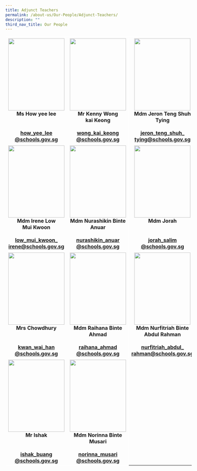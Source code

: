 ```yaml
---
title: Adjunct Teachers
permalink: /about-us/Our-People/Adjunct-Teachers/
description: ""
third_nav_title: Our People
---
```

<table style="border-collapse:collapse;border-spacing:0;table-layout: fixed; width: 581px" class="tg">
	<thead>
		<tr>
<th style="border-color:#ffffff;border-style:solid;border-width:1px;text-align:center;">
				<img src="" width="175" height="225">
				<br>Ms How yee lee<br><br>
				<br>
				<a href="mailto:how_yee_lee@schools.gov.sg">how_yee_lee<br>@schools.gov.sg</a></a><br>
</th>
			
<th style="border-color:#ffffff;border-style:solid;border-width:1px;text-align:center;">
				<img src="" width="175" height="225">
				<br>Mr Kenny Wong<br>kai Keong<br><br>
				<a href="mailto:wong_kai_keong@schools.gov.sg">wong_kai_keong<br>@schools.gov.sg</a></a><br>
</th>
			
<th style="border-color:#ffffff;border-style:solid;border-width:1px;text-align:center;">
				<img src="" width="175" height="225">
				<br>Mdm Jeron Teng Shuh Tying<br>
				<br>
				<a href="mailto:jeron_teng_shuh_tying@schools.gov.sg">jeron_teng_shuh_<br>tying@schools.gov.sg</a></a><br>
</th></tr>
	</thead>

<th style="border-color:#ffffff;border-style:solid;border-width:1px;text-align:center;">
				<img src="" width="175" height="225">
				<br>Mdm Irene Low Mui Kwoon<br>
				<br>
				<a href="mailto:low_mui_kwoon_irene@schools.gov.sg">low_mui_kwoon_<br>irene@schools.gov.sg</a></a><br>
</th>

<th style="border-color:#ffffff;border-style:solid;border-width:1px;text-align:center;">
				<img src="" width="175" height="225">
				<br>Mdm Nurashikin Binte Anuar<br><br>
				<a href="mailto:nurashikin_anuar@schools.gov.sg">nurashikin_anuar<br>@schools.gov.sg</a></a><br>
</th>
			
<th style="border-color:#ffffff;border-style:solid;border-width:1px;text-align:center;">
				<img src="" width="175" height="225">
				<br>Mdm Jorah<br><br><br>
				<a href="mailto:jorah_salim@schools.gov.sg">jorah_salim<br>@schools.gov.sg</a></a><br>
			</th>
			
<tr><th style="border-color:#ffffff;border-style:solid;border-width:1px;text-align:center;">
				<img src="" width="175" height="225">
				<br>Mrs Chowdhury<br><br><br>
				<a href="mailto:kwan_wai_han@schools.gov.sg">kwan_wai_han<br>@schools.gov.sg</a></a><br>
</th>

<th style="border-color:#ffffff;border-style:solid;border-width:1px;text-align:center;">
				<img src="" width="175" height="225">
				<br>Mdm Raihana Binte Ahmad<br><br>
				<a href="mailto:raihana_ahmad@schools.gov.sg">raihana_ahmad<br>@schools.gov.sg</a></a><br>
</th>

<th style="border-color:#ffffff;border-style:solid;border-width:1px;text-align:center;">
				<img src="" width="175" height="225">
				<br>Mdm Nurfitriah Binte Abdul Rahman<br><br>
				<a href="mailto:nurfitriah_abdul_rahman@schools.gov.sg">nurfitriah_abdul_<br>rahman@schools.gov.sg</a></a><br>
</th>
			</tr>
			
<tr><th style="border-color:#ffffff;border-style:solid;border-width:1px;text-align:center;">
				<img src="" width="175" height="225">
				<br>Mr Ishak<br><br><br>
				<a href="mailto:ishak_buang@schools.gov.sg">ishak_buang<br>@schools.gov.sg</a></a><br>
</th>

<th style="border-color:#ffffff;border-style:solid;border-width:1px;text-align:center;">
				<img src="" width="175" height="225">
				<br>Mdm Norinna Binte Musari<br><br>
				<a href="mailto:norinna_musari@schools.gov.sg">norinna_musari<br>@schools.gov.sg</a></a><br>
</th>
			</tr>			
			</tbody>
			</table>